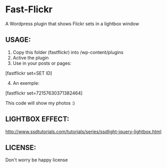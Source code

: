 # Fast-Flickr

A Wordpress plugin that shows Flickr sets in a lightbox window


## USAGE:

1. Copy this folder (fastflickr) into <wordpress directory>/wp-content/plugins
2. Active the plugin
3. Use in your posts or pages:

[fastflickr set=SET ID]

4. An exemple:

[fastflickr set=72157630371382464]

This code will show my photos :)


## LIGHTBOX EFFECT:

http://www.ssdtutorials.com/tutorials/series/ssdlight-jquery-lightbox.html


## LICENSE:

Don't worry be happy license